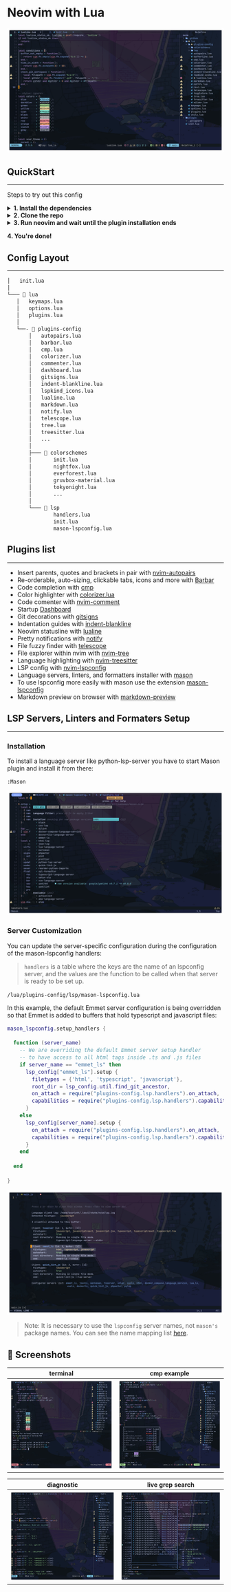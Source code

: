 # Neovim with Lua

![Nvim screenshot](./nvim_1.png)

## QuickStart
--------------------

Steps to try out this config

<details close>

<summary><b>1. Install the dependencies</b></summary>
  
- Windows specific
  - C/C++ Compiler through [Mingw toolchain](https://github.com/nvim-treesitter/nvim-treesitter/wiki/Windows-support#mingw-toolchain)

<br>

- [Neovim stable version](https://github.com/neovim/neovim/releases/tag/stable)
- Some [Nerd Font](https://www.nerdfonts.com/)


<br>

</details>

<details close>

<summary><b>2. Clone the repo</b></summary>

To find out where the neovim config files are located, you need to go into neovim and type:

    :echo stdpath('config')

- Windows

```bash
git clone git@github.com:scarktt/nvim.git "$env:LOCALAPPDATA\nvim"
```
> ️ℹ️ You have to remove your current plugins located in ~\AppData\Local\nvim

- Linux (Tested on Manjaro and MacOS)

```bash
git clone git@github.com:scarktt/nvim.git ~/.config/nvim/
```

<br>

</details>

<details close>

<summary><b>3. Run neovim and wait until the plugin installation ends</b></summary>

Before start neovim it is necessary to remove any previous package.

- Windows

> ℹ️ For a cleanner plugins installation you can remove all the files located in ~\AppData\Local\nvim-data

- Linux

> ️ℹ️ You have to remove your current plugins located in ~/.local/share/nvim/
  
<br>

</details>

**4. You're done!**

## Config Layout
--------------------

    │   init.lua
    │
    └─── 📂 lua
       │   keymaps.lua
       │   options.lua
       │   plugins.lua
       │
       └──- 📂 plugins-config
           │   autopairs.lua
           │   barbar.lua
           │   cmp.lua
           │   colorizer.lua
           │   commenter.lua
           │   dashboard.lua
           │   gitsigns.lua
           │   indent-blankline.lua
           │   lspkind_icons.lua
           │   lualine.lua
           │   markdown.lua
           │   notify.lua
           │   telescope.lua
           │   tree.lua
           │   treesitter.lua
           │   ...
           │
           ├─── 📂 colorschemes
           │       init.lua
           │       nightfox.lua
           │       everforest.lua
           │       gruvbox-material.lua
           │       tokyonight.lua
           │       ...
           │
           └─── 📂 lsp
                   handlers.lua
                   init.lua
                   mason-lspconfig.lua

## Plugins list
--------------------

-  Insert parents, quotes and brackets in pair with [nvim-autopairs](https://github.com/windwp/nvim-autopairs)
-  Re-orderable, auto-sizing, clickable tabs, icons and more with [Barbar](https://github.com/romgrk/barbar.nvim)
-  Code completion with [cmp](https://github.com/hrsh7th/nvim-cmp)
-  Color highlighter with [colorizer.lua](https://github.com/norcalli/nvim-colorizer.lua)
-  Code comenter with [nvim-comment](https://github.com/terrortylor/nvim-comment)
-  Startup [Dashboard](https://github.com/glepnir/dashboard-nvim)
-  Git decorations with [gitsigns](https://github.com/lewis6991/gitsigns.nvim)
-  Indentation guides with [indent-blankline](https://github.com/lukas-reineke/indent-blankline.nvim)
-  Neovim statusline with [lualine](https://github.com/nvim-lualine/lualine.nvim)
-  Pretty notifications with [notify](https://github.com/rcarriga/nvim-notify)
-  File fuzzy finder with [telescope](https://github.com/nvim-telescope/telescope.nvim)
-  File explorer within nvim with [nvim-tree](https://github.com/kyazdani42/nvim-tree.lua)
-  Language highlighting with [nvim-treesitter](https://github.com/nvim-treesitter/nvim-treesitter)
-  LSP config with [nvim-lspconfig](https://github.com/neovim/nvim-lspconfig)
-  Language servers, linters, and formatters installer with [mason](https://github.com/williamboman/mason.nvim)
-  To use lspconfig more easily with mason use the extension [mason-lspconfig](https://github.com/williamboman/mason-lspconfig.nvim)
-  Markdown preview on browser with [markdown-preview](https://github.com/iamcco/markdown-preview.nvim)

## LSP Servers, Linters and Formaters Setup
--------------------

### Installation

To install a language server like python-lsp-server you have to start Mason plugin and install it from there:

    :Mason

![Mason plugin manager example screenshot](./mason.png)

### Server Customization

You can update the server-specific configuration during the configuration of the mason-lspconfig handlers:

> `handlers` is a table where the keys are the name of an lspconfig server, and the values are the function to be called when that server is ready to be set up.

`/lua/plugins-config/lsp/mason-lspconfig.lua`

In this example, the default Emmet server configuration is being overridden so that Emmet is added to buffers that hold typescript and javascript files:

```lua
mason_lspconfig.setup_handlers {

  function (server_name)
    -- We are overriding the default Emmet server setup handler
    -- to have access to all html tags inside .ts and .js files
    if server_name == "emmet_ls" then
      lsp_config["emmet_ls"].setup {
        filetypes = {'html', 'typescript', 'javascript'},
        root_dir = lsp_config.util.find_git_ancestor,
        on_attach = require("plugins-config.lsp.handlers").on_attach,
        capabilities = require("plugins-config.lsp.handlers").capabilities,
      }
    else
      lsp_config[server_name].setup {
        on_attach = require("plugins-config.lsp.handlers").on_attach,
        capabilities = require("plugins-config.lsp.handlers").capabilities,
      }
    end

  end

}
```

![LspInfo of a javascript file screenshot](./lspinfo.png)

> Note: It is necessary to use the `lspconfig` server names, not `mason's` package names. You can see the name mapping list [here](https://github.com/williamboman/mason-lspconfig.nvim/blob/main/doc/server-mapping.md).

## 📸 Screenshots

|terminal|cmp example|
|-|-|
|<img height="210px" src="nvim_5.png">|<img height="210px" src="nvim_2.png">|

|diagnostic|live grep search|
|-|-|
|<img height="210px" src="nvim_3.png">|<img height="210px" src="nvim_4.png">|
